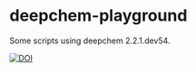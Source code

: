 # deepchem-playground

Some scripts using deepchem 2.2.1.dev54.

[![DOI](https://zenodo.org/badge/DOI/10.5281/zenodo.3546629.svg)](https://doi.org/10.5281/zenodo.3546629)
